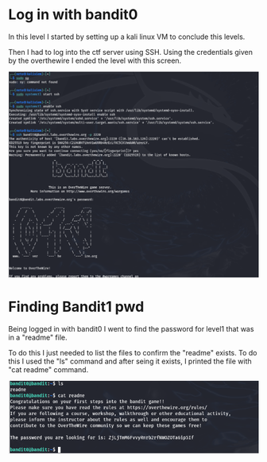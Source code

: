 # Log in with bandit0
In this level I started by setting up a kali linux VM to conclude this levels. 

Then I had to log into the ctf server using SSH. Using the credentials given by the overthewire I ended the level with this screen.

![alt text](images/1.png)

# Finding Bandit1 pwd

Being logged in with bandit0 I went to find the password for level1 that was in a "readme" file.

To do this I just needed to list the files to confirm the "readme" exists. To do this I used the "ls" command and after seing it exists, I printed the file with "cat readme" command.

![alt text](images/2.png)